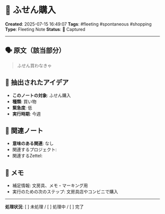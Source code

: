 # 💭 ふせん購入

**Created**: 2025-07-15 16:49:07
**Tags**: #fleeting #spontaneous #shopping
**Type**: Fleeting Note
**Status**: 📝 Captured

---

## 🗣️ 原文（該当部分）
> ふせん買わなきゃ

## 🎯 抽出されたアイデア
- **このノートの対象**: ふせん購入
- **種類**: 買い物
- **緊急度**: 低
- **実行時期**: 今週

## 🔗 関連ノート
- **意味のある関連**: なし
- 関連するプロジェクト: 
- 関連するZettel: 

## 📝 メモ
- 補足情報: 文房具、メモ・マーキング用
- 実行のための次のステップ: 文房具店やコンビニで購入

---

**処理状況**: [ ] 未処理 / [ ] 処理中 / [ ] 完了